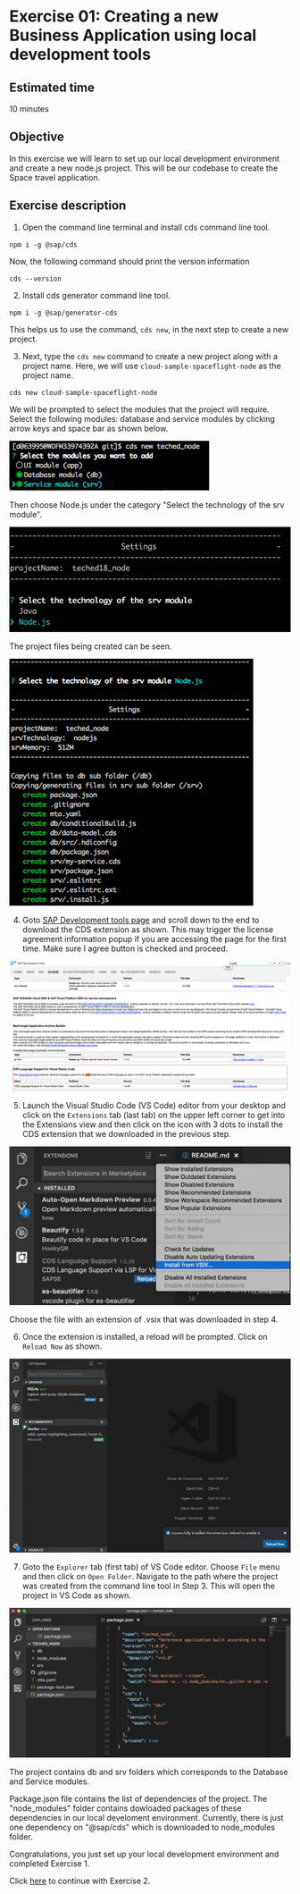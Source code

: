 # Exercise 01: Creating a new Business Application using local development tools

## Estimated time

10 minutes

## Objective

In this exercise we will learn to set up our local development environment and create a new node.js project. This will be our codebase to create the Space travel application.

## Exercise description

1. Open the command line terminal and install cds command line tool.
```
npm i -g @sap/cds
```
Now, the following command should print the version information
```
cds --version
```
2. Install cds generator command line tool.
```
npm i -g @sap/generator-cds
```
This helps us to use the command, `cds new`, in the next step to create a new project.

3. Next, type the `cds new` command to create a new project along with a project name. Here, we will use `cloud-sample-spaceflight-node` as the project name.
```
cds new cloud-sample-spaceflight-node
```
We will be prompted to select the modules that the project will require. Select the following modules: database and service modules by clicking arrow keys and space bar as shown below.

![Alt text](./images/db_srv.png?raw=true)

Then choose Node.js under the category "Select the technology of the srv module".

![Alt text](./images/nodejs.png?raw=true)

The project files being created can be seen.

![Alt text](./images/project.png?raw=true)

4. Goto [SAP Development tools page](https://tools.hana.ondemand.com/#cloud) and scroll down to the end to download the CDS extension as shown. This may trigger the license agreement information popup if you are accessing the page for the first time. Make sure I agree button is checked and proceed.

![Alt text](./images/cds_plugin.png?raw=true "CDS plugin for VS Code")

5. Launch the Visual Studio Code (VS Code) editor from your desktop and click on the `Extensions` tab (last tab) on the upper left corner to get into the Extensions view and then click on the icon with 3 dots to install the CDS extension that we downloaded in the previous step.

![Alt text](./images/cds_vs_code.png?raw=true "CDS plugin for VS Code")

Choose the file with an extension of .vsix that was downloaded in step 4.

6. Once the extension is installed, a reload will be prompted. Click on `Reload Now` as shown.

![Alt text](./images/reload.png?raw=true "Reload VS Code")

7. Goto the `Explorer` tab (first tab) of VS Code editor. Choose `File` menu and then click on `Open Folder`. Navigate to the path where the project was created from the command line tool in Step 3. This will open the project in VS Code as shown. 

![Alt text](./images/proj_vscode.png?raw=true)

The project contains db and srv folders which corresponds to the Database and Service modules. 

Package.json file contains the list of dependencies of the project. The "node_modules" folder contains dowloaded packages of these dependencies in our local develoment environment. Currently, there is just one dependency on "@sap/cds" which is downloaded to node_modules folder.

Congratulations, you just set up your local development environment and completed Exercise 1.

Click [here](../exercise02/README.md) to continue with Exercise 2.
